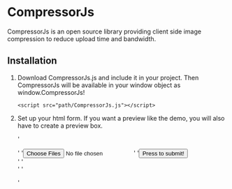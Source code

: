 # CompressorJs
CompressorJs is an open source library providing client side image compression to reduce upload time and bandwidth.

## Installation

1. Download CompressorJs.js and include it in your project. Then CompressorJs will be available in your window object as window.CompressorJs!

	`<script src="path/CompressorJs.js"></script> `

2. Set up your html form. If you want a preview like the demo, you will also have to create a preview box.

	'<form action="server/processImage.php">'
		'<input type="file" id="CompressorFiles" multiple/>'
		'<input type="submit" value="Press to submit!"/><br/>'
		'<div id="preview"></div>'
	'</form>'